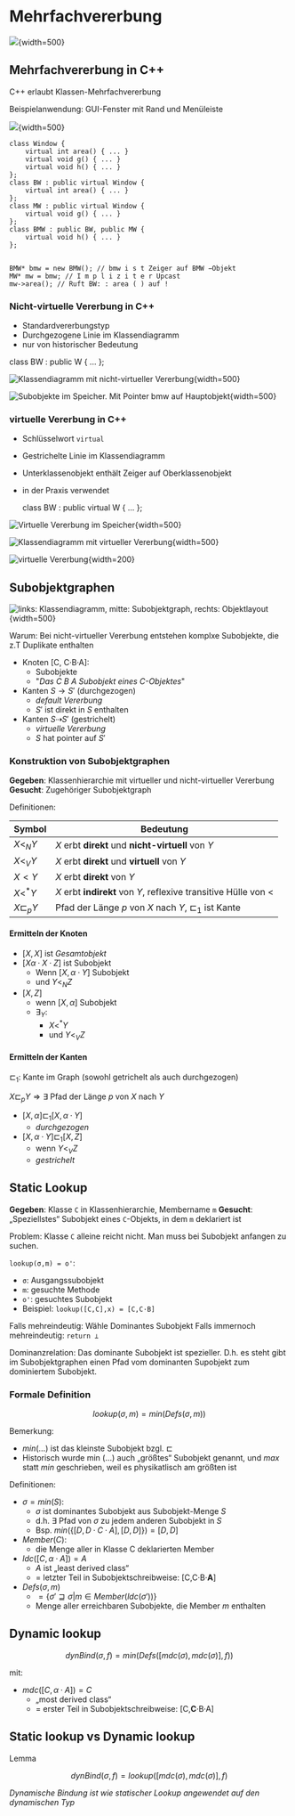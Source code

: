 

# Mehrfachvererbung

![](assets/markdown-img-paste-20170923193841785.png){width=500}

## Mehrfachvererbung in C++

C++ erlaubt Klassen-Mehrfachvererbung

Beispielanwendung: GUI-Fenster mit Rand und Menüleiste

![](assets/markdown-img-paste-20170923193812170.png){width=500}


	class Window {
		virtual int area() { ... }
		virtual void g() { ... }
		virtual void h() { ... }
	};
	class BW : public virtual Window {
		virtual int area() { ... }
	};
	class MW : public virtual Window {
		virtual void g() { ... }
	};
	class BMW : public BW, public MW {
		virtual void h() { ... }
	};


	BMW* bmw = new BMW(); // bmw i s t Zeiger auf BMW −Objekt
	MW* mw = bmw; // I m p l i z i t e r Upcast
	mw->area(); // Ruft BW: : area ( ) auf !

### Nicht-virtuelle Vererbung in C++

* Standardvererbungstyp
* Durchgezogene Linie im Klassendiagramm
* nur von historischer Bedeutung

class BW : public W { ... };

![Klassendiagramm mit nicht-virtueller Vererbung](assets/markdown-img-paste-20170923194859283.png){width=500}

![Subobjekte im Speicher. Mit Pointer `bmw` auf Hauptobjekt ](assets/markdown-img-paste-20170923194449338.png){width=500}


### virtuelle Vererbung in C++

* Schlüsselwort `virtual`
* Gestrichelte Linie im Klassendiagramm
* Unterklassenobjekt enthält Zeiger auf Oberklassenobjekt
* in der Praxis verwendet

	class BW : public virtual W { ... };

![Virtuelle Vererbung im Speicher](assets/markdown-img-paste-2017092319471080.png){width=500}

![Klassendiagramm mit virtueller Vererbung](assets/markdown-img-paste-20170923194728155.png){width=500}

![virtuelle Vererbung](assets/markdown-img-paste-20170923194216745.png){width=200}


## Subobjektgraphen

![links: Klassendiagramm, mitte: Subobjektgraph, rechts: Objektlayout ](assets/markdown-img-paste-20170923195314298.png){width=500}

Warum: Bei nicht-virtueller Vererbung entstehen komplxe Subobjekte, die z.T Duplikate enthalten

* Knoten [C, C·B·A]:
	* Subobjekte
	* "_Das C B A Subobjekt eines C-Objektes_"
* Kanten $S \rightarrow S'$ (durchgezogen)
	* _default Vererbung_
	* $S'$ ist direkt in $S$ enthalten
* Kanten $S \dashrightarrow S'$ (gestrichelt)
	* _virtuelle Vererbung_
	* $S$ hat pointer auf $S'$


### Konstruktion von Subobjektgraphen

**Gegeben**: Klassenhierarchie mit virtueller und nicht-virtueller
Vererbung
**Gesucht**: Zugehöriger Subobjektgraph

Definitionen:

Symbol  | Bedeutung
----- | --------------------------------
$X <_N Y$ | $X$ erbt **direkt** und **nicht-virtuell** von $Y$
$X <_V Y$ | $X$ erbt **direkt** und **virtuell** von $Y$
$X < Y$ | $X$ erbt **direkt** von $Y$
$X <^* Y$ | $X$ erbt **indirekt** von $Y$, reflexive transitive Hülle von $<$
$X \sqsubset_p Y$ | Pfad der Länge $p$ von $X$ nach $Y$,  $\sqsubset_1$ ist Kante

#### Ermitteln der Knoten

* $[X,X]$ ist _Gesamtobjekt_
* $[X α·X·Z]$ ist Subobjekt
	* Wenn $[X, α·Y]$ Subobjekt
	* und $Y<_N Z$
* $[X,Z]$
	* wenn  $[X, α]$ Subobjekt
	* $∃_Y:$
		* $X <^* Y$
		* und $Y <_V Z$

#### Ermitteln der Kanten


$\sqsubset_1$: Kante im Graph (sowohl getrichelt als auch durchgezogen)

$X \sqsubset_p Y \Rightarrow \exists$ Pfad der Länge $p$ von $X$ nach $Y$

* $[ X , α] \sqsubset_1 [ X , α · Y ]$
	* _durchgezogen_
* $[ X , α · Y ] \sqsubset_1 [ X , Z ]$
	*  wenn $Y <_V Z$
	* _gestrichelt_

## Static Lookup

**Gegeben**: Klasse `C` in Klassenhierarchie, Membername `m`
**Gesucht**: „Speziellstes“ Subobjekt eines `C`-Objekts, in dem `m` deklariert ist

Problem: Klasse `C` alleine reicht nicht. Man muss bei Subobjekt anfangen zu suchen.

`lookup(σ,m) = ο'`:

* `σ`: Ausgangssubobjekt
* `m`: gesuchte Methode
* `ο'`: gesuchtes Subobjekt
* Beispiel: `lookup([C,C],x) = [C,C·B]`

Falls mehreindeutig: Wähle Dominantes Subobjekt
Falls immernoch  mehreindeutig: `return ⊥`

Dominanzrelation: Das dominante Subobjekt ist spezieller. D.h. es steht gibt im Subobjektgraphen einen Pfad vom dominanten Supobjekt zum dominiertem Subobjekt.

### Formale Definition

$$lookup (σ, m ) = min ( Defs (σ, m ))$$

Bemerkung:

* $min(…)$ ist das kleinste Subobjekt bzgl. $\sqsubset$
* Historisch wurde min $(…)$ auch „größtes“ Subobjekt genannt, und
$max$ statt $min$ geschrieben, weil es physikatlisch am größten ist

Definitionen:

* $σ = min ( S )$:
	* $σ$ ist dominantes Subobjekt aus Subobjekt-Menge $S$
	* d.h. $\exists$ Pfad von $σ$ zu jedem anderen Subobjekt in $S$
	* Bsp. $min(\{[ D , D · C · A ], [ D , D ]\}) = [ D , D ]$
* $Member ( C )$:
	*  die Menge aller in Klasse C deklarierten Member
* $ldc ([ C , α · A ]) = A$
	* $A$ ist „least derived class“
	* $=$ letzter Teil in Subobjektschreibweise: [C,C·B·**A**]
* $Defs (σ, m )$
	* $= \{ σ' \sqsupseteq σ | m ∈ Member ( ldc (σ'))\}$
	* Menge aller erreichbaren Subobjekte, die Member $m$ enthalten

## Dynamic lookup

$$dynBind (σ, f ) = min ( Defs ([ mdc (σ), mdc (σ)], f ))$$

mit:

* $mdc ([ C , α · A ]) = C$
	* „most derived class“
	* $=$ erster Teil in Subobjektschreibweise: [C,**C**·B·A]

## Static lookup vs Dynamic lookup
Lemma

$$dynBind (σ, f ) = lookup ([ mdc (σ), mdc (σ)], f )$$

_Dynamische Bindung ist wie statischer Lookup angewendet auf den dynamischen Typ_
